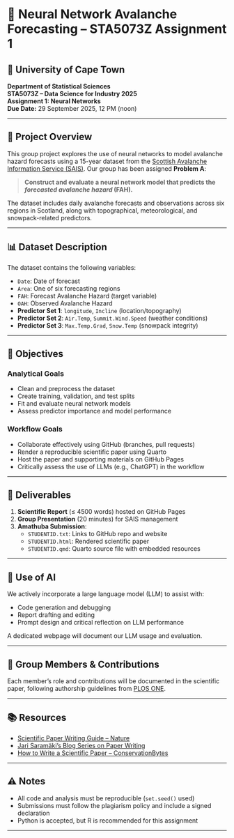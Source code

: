 # 🧠 Neural Network Avalanche Forecasting – STA5073Z Assignment 1

## 📍 University of Cape Town  
**Department of Statistical Sciences**  
**STA5073Z – Data Science for Industry 2025**  
**Assignment 1: Neural Networks**  
**Due Date:** 29 September 2025, 12 PM (noon)

---

## 🧩 Project Overview

This group project explores the use of neural networks to model avalanche hazard forecasts using a 15-year dataset from the [Scottish Avalanche Information Service (SAIS)](https://www.sais.gov.uk/). Our group has been assigned **Problem A**:  
> **Construct and evaluate a neural network model that predicts the *forecasted avalanche hazard* (FAH).**

The dataset includes daily avalanche forecasts and observations across six regions in Scotland, along with topographical, meteorological, and snowpack-related predictors.

---

## 📊 Dataset Description

The dataset contains the following variables:

- `Date`: Date of forecast  
- `Area`: One of six forecasting regions  
- `FAH`: Forecast Avalanche Hazard (target variable)  
- `OAH`: Observed Avalanche Hazard  
- **Predictor Set 1**: `longitude`, `Incline` (location/topography)  
- **Predictor Set 2**: `Air.Temp`, `Summit.Wind.Speed` (weather conditions)  
- **Predictor Set 3**: `Max.Temp.Grad`, `Snow.Temp` (snowpack integrity)

---

## 🎯 Objectives

### Analytical Goals
- Clean and preprocess the dataset
- Create training, validation, and test splits
- Fit and evaluate neural network models
- Assess predictor importance and model performance

### Workflow Goals
- Collaborate effectively using GitHub (branches, pull requests)
- Render a reproducible scientific paper using Quarto
- Host the paper and supporting materials on GitHub Pages
- Critically assess the use of LLMs (e.g., ChatGPT) in the workflow

---

## 📁 Deliverables

1. **Scientific Report** (≤ 4500 words) hosted on GitHub Pages  
2. **Group Presentation** (20 minutes) for SAIS management  
3. **Amathuba Submission**:
   - `STUDENTID.txt`: Links to GitHub repo and website  
   - `STUDENTID.html`: Rendered scientific paper  
   - `STUDENTID.qmd`: Quarto source file with embedded resources

---

## 🤖 Use of AI

We actively incorporate a large language model (LLM) to assist with:
- Code generation and debugging
- Report drafting and editing
- Prompt design and critical reflection on LLM performance

A dedicated webpage will document our LLM usage and evaluation.

---

## 👥 Group Members & Contributions

Each member’s role and contributions will be documented in the scientific paper, following authorship guidelines from [PLOS ONE](http://journals.plos.org/plosone/s/authorship#loc-author-contributions).

---

## 📚 Resources

- [Scientific Paper Writing Guide – Nature](https://www.nature.com/scitable/topicpage/scientific-papers-13815490)
- [Jari Saramäki’s Blog Series on Paper Writing](https://jarisaramaki.fi/2017/04/28/why-can-writing-a-paper-be-such-a-pain/)
- [How to Write a Scientific Paper – ConservationBytes](https://conservationbytes.com/2012/10/22/how-to-write-a-scientific-paper/)

---

## ⚠️ Notes

- All code and analysis must be reproducible (`set.seed()` used)
- Submissions must follow the plagiarism policy and include a signed declaration
- Python is accepted, but R is recommended for this assignment

---

